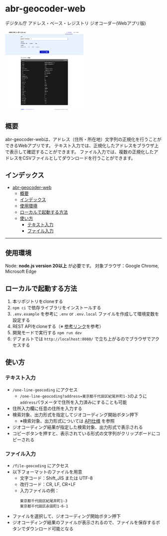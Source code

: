 # abr-geocoder-web
デジタル庁 アドレス・ベース・レジストリ ジオコーダー(Webアプリ版)

<img src="oneline.png" width="50%">

## 概要

abr-geocoder-webは、アドレス（住所・所在地）文字列の正規化を行うことができるWebアプリです。
テキスト入力では、正規化したアドレスをブラウザ上で表示して確認することができます。
ファイル入力では、複数の正規化したアドレスをCSVファイルとしてダウンロードを行うことができます。

## インデックス
- [abr-geocoder-web](#abr-geocoder-web)
  - [概要](#概要)
  - [インデックス](#インデックス)
  - [使用環境](#使用環境)
  - [ローカルで起動する方法](#ローカルで起動する方法)
  - [使い方](#使い方)
    - [テキスト入力](#テキスト入力)
    - [ファイル入力](#ファイル入力)

-------

## 使用環境

Node: **node.js version 20以上** が必要です。
対象ブラウザ：Google Chrome, Microsoft Edge

## ローカルで起動する方法

1. 本リポジトリをcloneする
2. `npm ci` で依存ライブラリをインストールする
3. `.env.example` を参考に `.env` or `.env.local` ファイルを作成して環境変数を設定する
4. REST APIをcloneする（※ [参考リンク](https://github.com/digital-go-jp/abr-geocoder)を参考）
5. 開発モードで実行する `npm run dev`
6. デフォルトでは `http://localhost:8080/` で立ち上がるのでブラウザでアクセスする

## 使い方

### テキスト入力

- `/one-line-geocoding` にアクセス
  - `/one-line-geocoding?address=東京都千代田区紀尾井町1-3`のように`address`パラメータで住所を入力済みにすることも可能
- 住所入力欄に任意の住所を入力する
- 検索対象、出力形式を指定してジオコーディング開始ボタン押下
  - ※検索対象、出力形式については [API仕様](https://lp.geocoder.address-br.digital.go.jp/openapi/) を参照
- ジオコーディング結果が指定した検索対象、出力形式で表示される
- コピーボタンを押すと、表示されている形式の文字列がクリップボードにコピーされる

### ファイル入力
- `/file-geocoding` にアクセス
- 以下フォーマットのファイルを用意
  - 文字コード：Shift_JIS または UTF-8
  - 改行コード：CR, LF, CR+LF
  - 入力ファイルの例：
    ```
    東京都千代田区紀尾井町1-3
    東京都千代田区永田町1-6-1
    ```
- ファイルを選択して、ジオコーディング開始ボタン押下
- ジオコーディング結果のファイルが表示されるので、ファイルを保存するボタンでダウンロード可能となる
